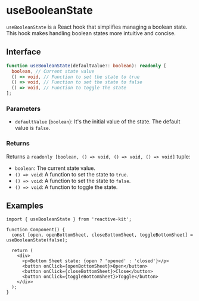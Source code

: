 # useBooleanState

`useBooleanState` is a React hook that simplifies managing a boolean state.
This hook makes handling boolean states more intuitive and concise.

## Interface

```ts
function useBooleanState(defaultValue?: boolean): readonly [
  boolean, // Current state value
  () => void, // Function to set the state to true
  () => void, // Function to set the state to false
  () => void, // Function to toggle the state
];
```

### Parameters

- `defaultValue` (`boolean`): It's the initial value of the state. The default value is `false`.

### Returns

Returns a `readonly [boolean, () => void, () => void, () => void]` tuple:

- `boolean`: The current state value.
- `() => void`: A function to set the state to `true`.
- `() => void`: A function to set the state to `false`.
- `() => void`: A function to toggle the state.

## Examples

```tsx
import { useBooleanState } from 'reactive-kit';

function Component() {
  const [open, openBottomSheet, closeBottomSheet, toggleBottomSheet] = useBooleanState(false);

  return (
    <div>
      <p>Bottom Sheet state: {open ? 'opened' : 'closed'}</p>
      <button onClick={openBottomSheet}>Open</button>
      <button onClick={closeBottomSheet}>Close</button>
      <button onClick={toggleBottomSheet}>Toggle</button>
    </div>
  );
}
```
